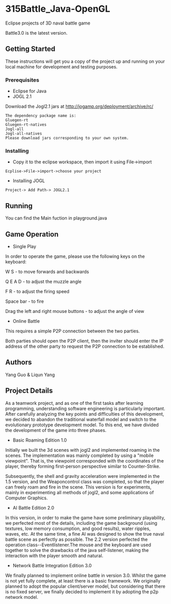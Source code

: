 # 315Battle_Java-OpenGL
Eclipse projects of 3D naval battle game

Battle3.0 is the latest version.

## Getting Started

These instructions will get you a copy of the project up and running on your local machine for development and testing purposes. 

### Prerequisites
* Eclipse for Java
* JOGL 2.1

Download the Jogl2.1 jars at
http://jogamp.org/deployment/archive/rc/

```
The dependency package name is:
Gluegen-rt
Gluegen-rt-natives
Jogl-all
Jogl-all-natives
Please download jars corresponding to your own system.

```

### Installing

* Copy it to the eclipse workspace, then import it using File->import 

```
Ecplise->File->import->choose your project
```

* Installing JOGL

```
Project-> Add Path-> JOGL2.1
```


## Running 

You can find the Main fuction in playground.java

## Game Operation

* Single Play

In order to operate the game, please use the following keys on the keyboard:

W S - to move forwards and backwards

Q E A D - to adjust the muzzle angle

F R - to adjust the firing speed

Space bar - to fire

Drag the left and right mouse buttons - to adjust the angle of view


* Online Battle

This requires a simple P2P connection between the two parties.

Both parties should open the P2P client, then the inviter should enter the IP address of the other party to request the P2P connection to be established.


## Authors

Yang Guo & Liqun Yang


## Project Details

As a teamwork project, and as one of the first tasks after learning programming, understanding software engineering is particularly important. After carefully analyzing the key points and difficulties of this development, we decided to abandon the traditional waterfall model and switch to the evolutionary prototype development model. To this end, we have divided the development of the game into three phases.

* Basic Roaming Edition 1.0

Initially we built the 3d scenes with jogl2 and implemented roaming in the scenes. The implementation was mainly completed by using a "mobile viewpoint". That is, the viewpoint corresponded with the coordinates of the player, thereby forming first-person perspective similar to Counter-Strike.

Subsequently, the shell and gravity acceleration were implemented in the 1.5 version, and the Weaponcontrol class was completed, so that the player can freely roam and fire in the scene. This version is for experiments, mainly in experimenting all methods of jogl2, and some applications of Computer Graphics.

* AI Battle Edition 2.0

In this version, in order to make the game have some preliminary playability, we perfected most of the details, including the game background (using textures, low memory consumption, and good results), water ripples, waves, etc. At the same time, a fine AI was designed to show the true naval battle scene as perfectly as possible. The 2.2 version perfected the operation class--Eventlistener.The mouse and the keyboard are used together to solve the drawbacks of the java self-listener, making the interaction with the player smooth and natural.

* Network Battle Integration Edition 3.0

We finally planned to implement online battle in version 3.0. Whilst the game is not yet fully complete, at least there is a basic framework. We originally planned to adopt the popular client/server model, but considering that there is no fixed server, we finally decided to implement it by adopting the p2p network model.  
